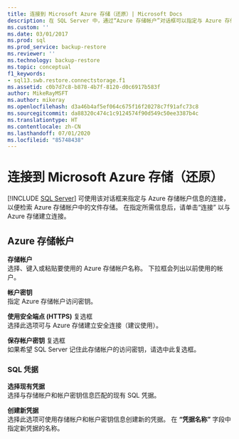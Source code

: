 ```yaml
---
title: 连接到 Microsoft Azure 存储（还原）| Microsoft Docs
description: 在 SQL Server 中，通过“Azure 存储帐户”对话框可以指定与 Azure 存储帐户信息的连接，以便获取 Azure 帐户中的文件存储。
ms.custom: ''
ms.date: 03/01/2017
ms.prod: sql
ms.prod_service: backup-restore
ms.reviewer: ''
ms.technology: backup-restore
ms.topic: conceptual
f1_keywords:
- sql13.swb.restore.connectstorage.f1
ms.assetid: c0b7d7c8-b878-4b7f-8120-d0c6917b583f
author: MikeRayMSFT
ms.author: mikeray
ms.openlocfilehash: d3a46b4af5ef064c675f16f20278c7f91afc73c8
ms.sourcegitcommit: da88320c474c1c9124574f90d549c50ee3387b4c
ms.translationtype: HT
ms.contentlocale: zh-CN
ms.lasthandoff: 07/01/2020
ms.locfileid: "85748438"
---
```

# <a name="connect-to-microsoft-azure-storage-restore"></a>连接到 Microsoft Azure 存储（还原）
 [!INCLUDE [SQL Server](../../includes/applies-to-version/sqlserver.md)]
  可使用该对话框来指定与 Azure 存储帐户信息的连接，以便检索 Azure 存储帐户中的文件存储。 在指定所需信息后，请单击“连接”  以与 Azure 存储建立连接。  
  
## <a name="azure-storage-account"></a>Azure 存储帐户  
 **存储帐户**  
 选择、键入或粘贴要使用的 Azure 存储帐户名称。 下拉框会列出以前使用的帐户。  
  
 **帐户密钥**  
 指定 Azure 存储帐户访问密钥。  
  
 **使用安全端点 (HTTPS)** 复选框  
 选择此选项可与 Azure 存储建立安全连接（建议使用）。  
  
 **保存帐户密钥** 复选框  
 如果希望 SQL Server 记住此存储帐户的访问密钥，请选中此复选框。  
  
### <a name="sql-credential"></a>SQL 凭据  
 **选择现有凭据**  
 选择与存储帐户和帐户密钥信息匹配的现有 SQL 凭据。  
  
 **创建新凭据**  
 选择此选项可使用存储帐户和帐户密钥信息创建新的凭据。 在 **“凭据名称”** 字段中指定新凭据的名称。  
  
  
